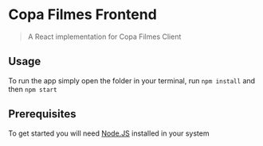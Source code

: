 # Copa Filmes Frontend

> A React implementation for Copa Filmes Client

## Usage

To run the app simply open the folder in your terminal, run `npm install` and then `npm start`

## Prerequisites

To get started you will need [Node.JS](https://nodejs.org/en/) installed in your system
